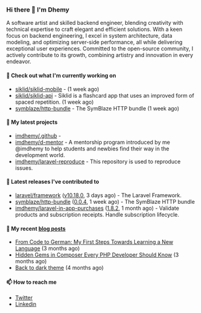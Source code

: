 ### Hi there 👋 I'm Dhemy

A software artist and skilled backend engineer, blending creativity with technical expertise to craft elegant and efficient solutions. With a keen focus on backend engineering, I excel in system architecture, data modeling, and optimizing server-side performance, all while delivering exceptional user experiences. Committed to the open-source community, I actively contribute to its growth, combining artistry and innovation in every endeavor.

#### 👷 Check out what I'm currently working on

- [siklid/siklid-mobile](https://github.com/siklid/siklid-mobile) -  (1 week ago)
- [siklid/siklid-api](https://github.com/siklid/siklid-api) - Siklid is a flashcard app that uses an improved form of spaced repetition.  (1 week ago)
- [symblaze/http-bundle](https://github.com/symblaze/http-bundle) - The SymBlaze HTTP bundle (1 week ago)

#### 🌱 My latest projects

- [imdhemy/.github](https://github.com/imdhemy/.github) - 
- [imdhemy/d-mentor](https://github.com/imdhemy/d-mentor) - A mentorship program introduced by me @imdhemy to help students and newbies find their way in the development world.
- [imdhemy/laravel-reproduce](https://github.com/imdhemy/laravel-reproduce) - This repository is used to reproduce issues.

#### 🔭 Latest releases I've contributed to

- [laravel/framework](https://github.com/laravel/framework) ([v10.18.0](https://github.com/laravel/framework/releases/tag/v10.18.0), 3 days ago) - The Laravel Framework.
- [symblaze/http-bundle](https://github.com/symblaze/http-bundle) ([0.0.4](https://github.com/symblaze/http-bundle/releases/tag/0.0.4), 1 week ago) - The SymBlaze HTTP bundle
- [imdhemy/laravel-in-app-purchases](https://github.com/imdhemy/laravel-in-app-purchases) ([1.8.2](https://github.com/imdhemy/laravel-in-app-purchases/releases/tag/1.8.2), 1 month ago) - Validate products and subscription receipts. Handle subscription lifecycle.

#### 📜 My recent [blog posts](https://imdhemy.com/)

- [From Code to German: My First Steps Towards Learning a New Language](https://imdhemy.com/blog/germany/from-code-to-german.html) (3 months ago)
- [Hidden Gems in Composer Every PHP Developer Should Know](https://imdhemy.com/blog/php/hidden-gems-in-composer.html) (3 months ago)
- [Back to dark theme](https://imdhemy.com/blog/generic/back-to-dark-theme.html) (4 months ago)

#### 📫 How to reach me

- [Twitter](https://twitter.com/imdhemy)
- [Linkedin](https://linkedin.com/in/imdhemy)
